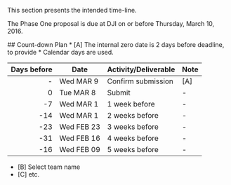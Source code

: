 This section presents the intended time-line.

The Phase One proposal is due at DJI on or before Thursday, March 10, 2016.

<a name="CountDown">
## Count-down Plan</a>
* [A] The internal zero date is 2 days before deadline, to provide 
* Calendar days are used.

| Days before | Date | Activity/Deliverable | Note |
| ----------: | ---- | -------------------- | ---- |
|   - | Wed MAR 9  | Confirm submission | [A] |
|   0 | Tue MAR 8  | Submit | - |
|  -7 | Wed MAR 1  | 1 week before | - |
| -14 | Wed MAR 1  | 2 weeks before | - |
| -23 | Wed FEB 23  | 3 weeks before | - |
| -31 | Wed FEB 16  | 4 weeks before | - |
| -16 | Wed FEB 09  | 5 weeks before | - |

* [B] Select team name
* [C] etc. 